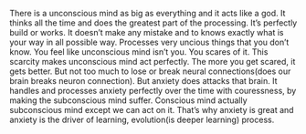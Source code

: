 There is a unconscious mind as big as everything and it acts like a god. It thinks all the time and does the greatest part of the processing. It’s perfectly build or works. It doesn’t make any mistake and to knows exactly what is your way in all possible way. Processes very uncious things that you don’t know. You feel like unconscious mind isn’t you. You scares of it. This scarcity makes unconscious mind act perfectly. The more you get scared, it gets better. But not too much to lose or break neural connections(does our brain breaks neuron connection). But anxiety does attacks that brain. It handles and processes anxiety perfectly over the time with couressness, by making the subconscious mind suffer. Conscious mind actually subconscious mind except we can act on it. That’s why anxiety is great and anxiety is the driver of learning, evolution(is deeper learning) process.
